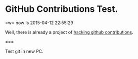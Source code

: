 GitHub Contributions Test.
===

=w= now is 2015-04-12 22:55:29  

Well, there is already a project of [hacking github contributions](https://github.com/IonicaBizau/github-contributions).

===

Test git in new PC.
